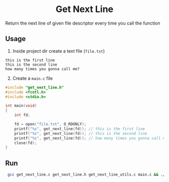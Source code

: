 <h1 align="center">Get Next Line</h1>
<p>Return the next line of given file descriptor every time you call the function

## Usage

1. Inside project dir create a text file (`file.txt`)

```
this is the first line
this is the second line
how many times you gonna call me?
```

2. Create a `main.c` file

```c
#include "get_next_line.h"
#include <fcntl.h>
#include <stdio.h>

int	main(void)
{
	int	fd;

	fd = open("file.txt", O_RDONLY);
	printf("%s", get_next_line(fd)); // this is the first line
	printf("%s", get_next_line(fd)); // this is the second line
	printf("%s", get_next_line(fd)); // how many times you gonna call me?
	close(fd);
}
```

## Run

```sh
 gcc get_next_line.c get_next_line.h get_next_line_utils.c main.c && ./a.out
```
